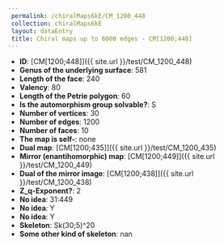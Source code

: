 ```yaml
--- 
 permalink: /chiralMaps6kE/CM_1200_448 
 collection: chiralMaps6kE
 layout: dataEntry
 title: Chiral maps up to 6000 edges - CM[1200;448]
---
```


- **ID**: [CM[1200;448]]({{ site.url }}/test/CM_1200_448)
- **Genus of the underlying surface**: 581
- **Length of the face**: 240
- **Valency**: 80
- **Length of the Petrie polygon**: 60
- **Is the automorphism group solvable?**: S
- **Number of vertices**: 30
- **Number of edges**: 1200
- **Number of faces**: 10
- **The map is self-**: none
- **Dual map**: [CM[1200;435]]({{ site.url }}/test/CM_1200_435)
- **Mirror (enantihomorphic) map**: [CM[1200;449]]({{ site.url }}/test/CM_1200_449)
- **Dual of the mirror image**: [CM[1200;438]]({{ site.url }}/test/CM_1200_438)
- **Z_q-Exponent?**: 2
- **No idea**:  31:449
- **No idea**: Y
- **No idea**: Y
- **Skeleton**: Sk(30;5)^20
- **Some other kind of skeleton**: nan
